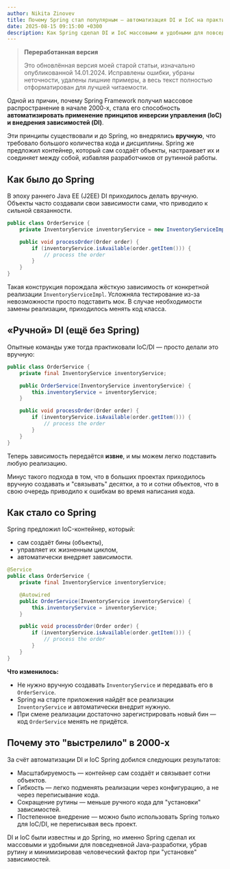 ```yaml
---
author: Nikita Zinovev
title: Почему Spring стал популярным — автоматизация DI и IoC на практике
date: 2025-08-15 09:15:00 +0300
description: Как Spring сделал DI и IoC массовыми и удобными для повседневной Java разработки
---
```


> **Переработанная версия**
> 
> Это обновлённая версия моей старой статьи, изначально опубликованной 14.01.2024. 
> Исправлены ошибки, убраны неточности, удалены лишние примеры, а весь текст полностью отформатирован для лучшей читаемости.

Одной из причин, почему Spring Framework получил массовое распространение в начале 2000-х, стала его способность
**автоматизировать применение принципов инверсии управления (IoC) и внедрения зависимостей (DI)**.

Эти принципы существовали и до Spring, но внедрялись **вручную**, что требовало большого количества кода и дисциплины.
Spring же предложил контейнер, который сам создаёт объекты, настраивает их и соединяет между собой, избавляя
разработчиков от рутинной работы.

## Как было до Spring

В эпоху раннего Java EE (J2EE) DI приходилось делать вручную. Объекты часто создавали свои зависимости сами, что
приводило к сильной связанности.

```java
public class OrderService {
    private InventoryService inventoryService = new InventoryServiceImpl();

    public void processOrder(Order order) {
        if (inventoryService.isAvailable(order.getItem())) {
            // process the order
        }
    }
}
```

Такая конструкция порождала жёсткую зависимость от конкретной реализации `InventoryServiceImpl`. Усложняла тестирование
из-за невозможности просто подставить мок. В случае необходимости замены реализации, приходилось менять код класса.

## «Ручной» DI (ещё без Spring)

Опытные команды уже тогда практиковали IoC/DI — просто делали это вручную:

```java
public class OrderService {
    private final InventoryService inventoryService;

    public OrderService(InventoryService inventoryService) {
        this.inventoryService = inventoryService;
    }

    public void processOrder(Order order) {
        if (inventoryService.isAvailable(order.getItem())) {
            // process the order
        }
    }
}
```

Теперь зависимость передаётся **извне**, и мы можем легко подставить любую реализацию.

Минус такого подхода в том, что в больших проектах приходилось вручную создавать и "связывать" десятки, а то и сотни
объектов, что в свою очередь приводило к ошибкам во время написания кода.

## Как стало со Spring

Spring предложил IoC-контейнер, который:

- сам создаёт бины (объекты),
- управляет их жизненным циклом,
- автоматически внедряет зависимости.

```java
@Service
public class OrderService {
    private final InventoryService inventoryService;

    @Autowired
    public OrderService(InventoryService inventoryService) {
        this.inventoryService = inventoryService;
    }

    public void processOrder(Order order) {
        if (inventoryService.isAvailable(order.getItem())) {
            // process the order
        }
    }
}
```

**Что изменилось:**

- Не нужно вручную создавать `InventoryService` и передавать его в `OrderService`.
- Spring на старте приложения найдёт все реализации `InventoryService` и автоматически внедрит нужную.
- При смене реализации достаточно зарегистрировать новый бин — код `OrderService` менять не придётся.

## Почему это "выстрелило" в 2000-х

За счёт автоматизации DI и IoC Spring добился следующих результатов:
- Масштабируемость — контейнер сам создаёт и связывает сотни объектов.
- Гибкость — легко подменять реализации через конфигурацию, а не через переписывание кода.
- Сокращение рутины — меньше ручного кода для "установки" зависимостей.
- Постепенное внедрение — можно было использовать Spring только для IoC/DI, не переписывая весь проект.

DI и IoC были известны и до Spring, но именно Spring сделал их массовыми и удобными для повседневной Java-разработки,
убрав рутину и минимизировав человеческий фактор при "установке" зависимостей.
